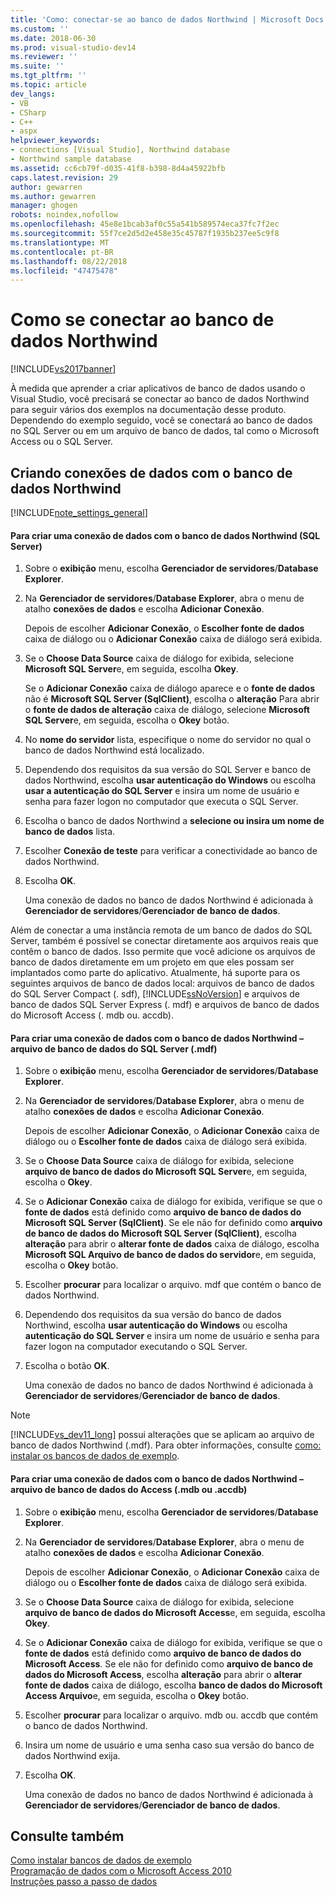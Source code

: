 ```yaml
---
title: 'Como: conectar-se ao banco de dados Northwind | Microsoft Docs'
ms.custom: ''
ms.date: 2018-06-30
ms.prod: visual-studio-dev14
ms.reviewer: ''
ms.suite: ''
ms.tgt_pltfrm: ''
ms.topic: article
dev_langs:
- VB
- CSharp
- C++
- aspx
helpviewer_keywords:
- connections [Visual Studio], Northwind database
- Northwind sample database
ms.assetid: cc6cb79f-d035-41f8-b398-8d4a45922bfb
caps.latest.revision: 29
author: gewarren
ms.author: gewarren
manager: ghogen
robots: noindex,nofollow
ms.openlocfilehash: 45e8e1bcab3af0c55a541b589574eca37fc7f2ec
ms.sourcegitcommit: 55f7ce2d5d2e458e35c45787f1935b237ee5c9f8
ms.translationtype: MT
ms.contentlocale: pt-BR
ms.lasthandoff: 08/22/2018
ms.locfileid: "47475478"
---
```

# <a name="how-to-connect-to-the-northwind-database"></a>Como se conectar ao banco de dados Northwind
[!INCLUDE[vs2017banner](../includes/vs2017banner.md)]

À medida que aprender a criar aplicativos de banco de dados usando o Visual Studio, você precisará se conectar ao banco de dados Northwind para seguir vários dos exemplos na documentação desse produto. Dependendo do exemplo seguido, você se conectará ao banco de dados no SQL Server ou em um arquivo de banco de dados, tal como o Microsoft Access ou o SQL Server.  
  
## <a name="creating-data-connections-to-the-northwind-database"></a>Criando conexões de dados com o banco de dados Northwind  
 [!INCLUDE[note_settings_general](../includes/note-settings-general-md.md)]  
  
#### <a name="to-create-a-data-connection-to-the-northwind-database-sql-server"></a>Para criar uma conexão de dados com o banco de dados Northwind (SQL Server)  
  
1.  Sobre o **exibição** menu, escolha **Gerenciador de servidores**/**Database Explorer**.  
  
2.  Na **Gerenciador de servidores**/**Database Explorer**, abra o menu de atalho **conexões de dados** e escolha **Adicionar Conexão**.  
  
     Depois de escolher **Adicionar Conexão**, o **Escolher fonte de dados** caixa de diálogo ou o **Adicionar Conexão** caixa de diálogo será exibida.  
  
3.  Se o **Choose Data Source** caixa de diálogo for exibida, selecione **Microsoft SQL Server**e, em seguida, escolha **Okey**.  
  
     Se o **Adicionar Conexão** caixa de diálogo aparece e o **fonte de dados** não é **Microsoft SQL Server (SqlClient)**, escolha o **alteração** Para abrir o **fonte de dados de alteração** caixa de diálogo, selecione **Microsoft SQL Server**e, em seguida, escolha o **Okey** botão.  
  
4.  No **nome do servidor** lista, especifique o nome do servidor no qual o banco de dados Northwind está localizado.  
  
5.  Dependendo dos requisitos da sua versão do SQL Server e banco de dados Northwind, escolha **usar autenticação do Windows** ou escolha **usar a autenticação do SQL Server** e insira um nome de usuário e senha para fazer logon no computador que executa o SQL Server.  
  
6.  Escolha o banco de dados Northwind a **selecione ou insira um nome de banco de dados** lista.  
  
7.  Escolher **Conexão de teste** para verificar a conectividade ao banco de dados Northwind.  
  
8.  Escolha **OK**.  
  
     Uma conexão de dados no banco de dados Northwind é adicionada à **Gerenciador de servidores**/**Gerenciador de banco de dados**.  
  
 Além de conectar a uma instância remota de um banco de dados do SQL Server, também é possível se conectar diretamente aos arquivos reais que contêm o banco de dados. Isso permite que você adicione os arquivos de banco de dados diretamente em um projeto em que eles possam ser implantados como parte do aplicativo. Atualmente, há suporte para os seguintes arquivos de banco de dados local: arquivos de banco de dados do SQL Server Compact (. sdf), [!INCLUDE[ssNoVersion](../includes/ssnoversion-md.md)] e arquivos de banco de dados SQL Server Express (. mdf) e arquivos de banco de dados do Microsoft Access (. mdb ou. accdb).  
  
#### <a name="to-create-a-data-connection-to-the-northwind-databasesql-server-database-file-mdf"></a>Para criar uma conexão de dados com o banco de dados Northwind – arquivo de banco de dados do SQL Server (.mdf)  
  
1.  Sobre o **exibição** menu, escolha **Gerenciador de servidores**/**Database Explorer**.  
  
2.  Na **Gerenciador de servidores**/**Database Explorer**, abra o menu de atalho **conexões de dados** e escolha **Adicionar Conexão**.  
  
     Depois de escolher **Adicionar Conexão**, o **Adicionar Conexão** caixa de diálogo ou o **Escolher fonte de dados** caixa de diálogo será exibida.  
  
3.  Se o **Choose Data Source** caixa de diálogo for exibida, selecione **arquivo de banco de dados do Microsoft SQL Server**e, em seguida, escolha o **Okey**.  
  
4.  Se o **Adicionar Conexão** caixa de diálogo for exibida, verifique se que o **fonte de dados** está definido como **arquivo de banco de dados do Microsoft SQL Server (SqlClient)**. Se ele não for definido como **arquivo de banco de dados do Microsoft SQL Server (SqlClient)**, escolha **alteração** para abrir o **alterar fonte de dados** caixa de diálogo, escolha **Microsoft SQL Arquivo de banco de dados do servidor**e, em seguida, escolha o **Okey** botão.  
  
5.  Escolher **procurar** para localizar o arquivo. mdf que contém o banco de dados Northwind.  
  
6.  Dependendo dos requisitos da sua versão do banco de dados Northwind, escolha **usar autenticação do Windows** ou escolha **autenticação do SQL Server** e insira um nome de usuário e senha para fazer logon na computador executando o SQL Server.  
  
7.  Escolha o botão **OK**.  
  
     Uma conexão de dados no banco de dados Northwind é adicionada à **Gerenciador de servidores**/**Gerenciador de banco de dados**.  
  
> [!NOTE]
>  [!INCLUDE[vs_dev11_long](../includes/vs-dev11-long-md.md)] possui alterações que se aplicam ao arquivo de banco de dados Northwind (.mdf). Para obter informações, consulte [como: instalar os bancos de dados de exemplo](../data-tools/how-to-install-sample-databases.md).  
  
#### <a name="to-create-a-data-connection-to-the-northwind-databaseaccess-database-file-mdb-or-accdb"></a>Para criar uma conexão de dados com o banco de dados Northwind – arquivo de banco de dados do Access (.mdb ou .accdb)  
  
1.  Sobre o **exibição** menu, escolha **Gerenciador de servidores**/**Database Explorer**.  
  
2.  Na **Gerenciador de servidores**/**Database Explorer**, abra o menu de atalho **conexões de dados** e escolha **Adicionar Conexão**.  
  
     Depois de escolher **Adicionar Conexão**, o **Adicionar Conexão** caixa de diálogo ou o **Escolher fonte de dados** caixa de diálogo será exibida.  
  
3.  Se o **Choose Data Source** caixa de diálogo for exibida, selecione **arquivo de banco de dados do Microsoft Access**e, em seguida, escolha **Okey**.  
  
4.  Se o **Adicionar Conexão** caixa de diálogo for exibida, verifique se que o **fonte de dados** está definido como **arquivo de banco de dados do Microsoft Access**. Se ele não for definido como **arquivo de banco de dados do Microsoft Access**, escolha **alteração** para abrir o **alterar fonte de dados** caixa de diálogo, escolha **banco de dados do Microsoft Access Arquivo**e, em seguida, escolha o **Okey** botão.  
  
5.  Escolher **procurar** para localizar o arquivo. mdb ou. accdb que contém o banco de dados Northwind.  
  
6.  Insira um nome de usuário e uma senha caso sua versão do banco de dados Northwind exija.  
  
7.  Escolha **OK**.  
  
     Uma conexão de dados no banco de dados Northwind é adicionada à **Gerenciador de servidores**/**Gerenciador de banco de dados**.  
  
## <a name="see-also"></a>Consulte também  
 [Como instalar bancos de dados de exemplo](../data-tools/how-to-install-sample-databases.md)   
 [Programação de dados com o Microsoft Access 2010](http://msdn.microsoft.com/library/office/ff965871.aspx)   
 [Instruções passo a passo de dados](http://msdn.microsoft.com/library/15a88fb8-3bee-4962-914d-7a1f8bd40ec4)